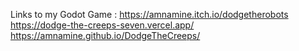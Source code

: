 Links to my Godot Game :
https://amnamine.itch.io/dodgetherobots
https://dodge-the-creeps-seven.vercel.app/
https://amnamine.github.io/DodgeTheCreeps/
